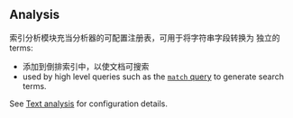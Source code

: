 ## Analysis



索引分析模块充当分析器的可配置注册表，可用于将字符串字段转换为 独立的 terms:

- 添加到倒排索引中，以使文档可搜索
- used by high level queries such as the [`match` query](https://www.elastic.co/guide/en/elasticsearch/reference/7.13/query-dsl-match-query.html) to generate search terms.

See [Text analysis](https://www.elastic.co/guide/en/elasticsearch/reference/7.13/analysis.html) for configuration details.



